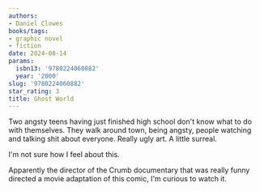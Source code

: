 ```yaml
---
authors:
- Daniel Clowes
books/tags:
- graphic novel
- fiction
date: 2024-08-14
params:
  isbn13: '9780224060882'
  year: '2000'
slug: '9780224060882'
star_rating: 3
title: Ghost World
---
```


Two angsty teens having just finished high school don't know what to do with themselves. They walk around town, being angsty, people watching and talking shit about everyone. Really ugly art. A little surreal.

<!--more-->

I'm not sure how I feel about this.

Apparently the director of the Crumb documentary that was really funny directed a movie adaptation of this comic, I'm curious to watch it.